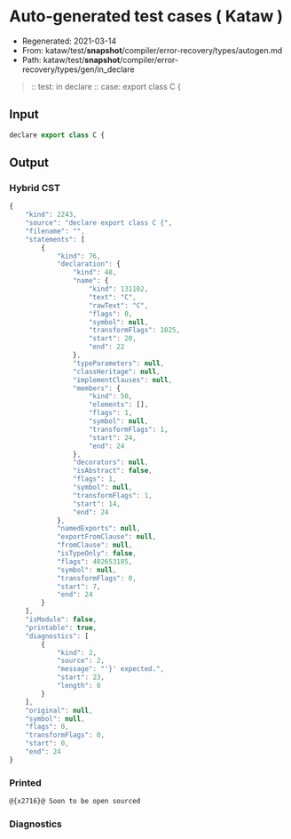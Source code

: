 # Auto-generated test cases ( Kataw )
- Regenerated: 2021-03-14
- From: kataw/test/__snapshot__/compiler/error-recovery/types/autogen.md
- Path: kataw/test/__snapshot__/compiler/error-recovery/types/gen/in_declare
> :: test: in declare
> :: case: export class C {
## Input

`````js
declare export class C {
`````

## Output

### Hybrid CST

```javascript
{
    "kind": 2243,
    "source": "declare export class C {",
    "filename": "",
    "statements": [
        {
            "kind": 76,
            "declaration": {
                "kind": 48,
                "name": {
                    "kind": 131102,
                    "text": "C",
                    "rawText": "C",
                    "flags": 0,
                    "symbol": null,
                    "transformFlags": 1025,
                    "start": 20,
                    "end": 22
                },
                "typeParameters": null,
                "classHeritage": null,
                "implementClauses": null,
                "members": {
                    "kind": 50,
                    "elements": [],
                    "flags": 1,
                    "symbol": null,
                    "transformFlags": 1,
                    "start": 24,
                    "end": 24
                },
                "decorators": null,
                "isAbstract": false,
                "flags": 1,
                "symbol": null,
                "transformFlags": 1,
                "start": 14,
                "end": 24
            },
            "namedExports": null,
            "exportFromClause": null,
            "fromClause": null,
            "isTypeOnly": false,
            "flags": 402653185,
            "symbol": null,
            "transformFlags": 0,
            "start": 7,
            "end": 24
        }
    ],
    "isModule": false,
    "printable": true,
    "diagnostics": [
        {
            "kind": 2,
            "source": 2,
            "message": "'}' expected.",
            "start": 23,
            "length": 0
        }
    ],
    "original": null,
    "symbol": null,
    "flags": 0,
    "transformFlags": 0,
    "start": 0,
    "end": 24
}
```

### Printed

```javascript
@{x2716}@ Soon to be open sourced
```

### Diagnostics

```javascript

```

